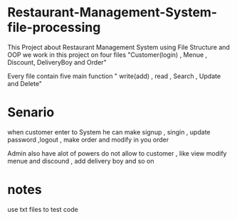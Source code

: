 # Restaurant-Management-System-file-processing
This Project about Restaurant Management System using File Structure and OOP
we work in this project on four files
"Customer(login) , Menue , Discount, DeliveryBoy and Order"

Every file contain five main function " write(add) , read , Search , Update and  Delete"
# Senario
when customer enter to System he can make signup , singin , update password ,logout , make order and modify in you order 

Admin also have alot of powers do not allow to customer , like view modify menue and discound , add delivery boy and so on
# notes 
use txt files to test code

